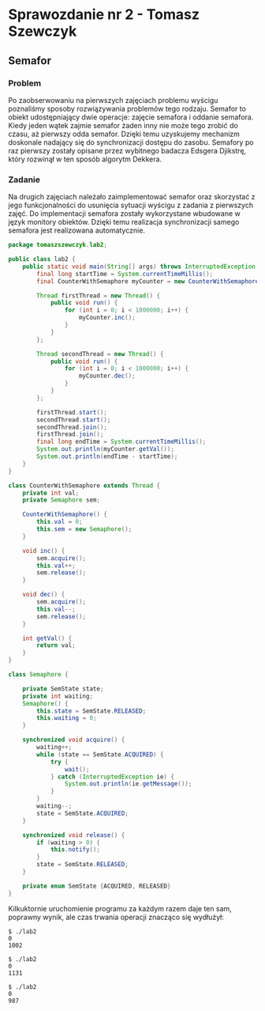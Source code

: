 # Sprawozdanie nr 2 - Tomasz Szewczyk
## Semafor

### Problem

 Po zaobserwowaniu na pierwszych zajęciach problemu wyścigu poznaliśmy sposoby rozwiązywania problemów tego rodzaju.
 Semafor to obiekt udostępniający dwie operacje: zajęcie semafora i oddanie semafora. Kiedy jeden wątek zajmie semafor
 żaden inny nie może tego zrobić do czasu, aż pierwszy odda semafor. Dzięki temu uzyskujemy mechanizm doskonale
 nadający się do synchronizacji dostępu do zasobu. Semafory po raz pierwszy zostały opisane przez wybitnego badacza Edsgera
 Djikstrę, który rozwinął w ten sposób algorytm Dekkera.

### Zadanie

 Na drugich zajęciach należało zaimplementować semafor oraz skorzystać z jego funkcjonalności do usunięcia sytuacji
 wyścigu z zadania z pierwszych zajęć. Do implementacji semafora zostały wykorzystane wbudowane w język monitory
 obiektów. Dzięki temu realizacja synchronizacji samego semafora jest realizowana automatycznie.

```java
package tomaszszewczyk.lab2;

public class lab2 {
    public static void main(String[] args) throws InterruptedException {
        final long startTime = System.currentTimeMillis();
        final CounterWithSemaphore myCounter = new CounterWithSemaphore();

        Thread firstThread = new Thread() {
            public void run() {
                for (int i = 0; i < 1000000; i++) {
                    myCounter.inc();
                }
            }
        };

        Thread secondThread = new Thread() {
            public void run() {
                for (int i = 0; i < 1000000; i++) {
                    myCounter.dec();
                }
            }
        };

        firstThread.start();
        secondThread.start();
        secondThread.join();
        firstThread.join();
        final long endTime = System.currentTimeMillis();
        System.out.println(myCounter.getVal());
        System.out.println(endTime - startTime);
    }
}

class CounterWithSemaphore extends Thread {
    private int val;
    private Semaphore sem;

    CounterWithSemaphore() {
        this.val = 0;
        this.sem = new Semaphore();
    }

    void inc() {
        sem.acquire();
        this.val++;
        sem.release();
    }

    void dec() {
        sem.acquire();
        this.val--;
        sem.release();
    }

    int getVal() {
        return val;
    }
}

class Semaphore {

    private SemState state;
    private int waiting;
    Semaphore() {
        this.state = SemState.RELEASED;
        this.waiting = 0;
    }

    synchronized void acquire() {
        waiting++;
        while (state == SemState.ACQUIRED) {
            try {
                wait();
            } catch (InterruptedException ie) {
                System.out.println(ie.getMessage());
            }
        }
        waiting--;
        state = SemState.ACQUIRED;
    }

    synchronized void release() {
        if (waiting > 0) {
            this.notify();
        }
        state = SemState.RELEASED;
    }

    private enum SemState {ACQUIRED, RELEASED}
}
```

Kilkuktornie uruchomienie programu za każdym razem daje ten sam, poprawny wynik, ale czas trwania operacji znacząco się
wydłużył:

```
$ ./lab2
0
1002
```

```
$ ./lab2
0
1131
```

```
$ ./lab2
0
987
```
